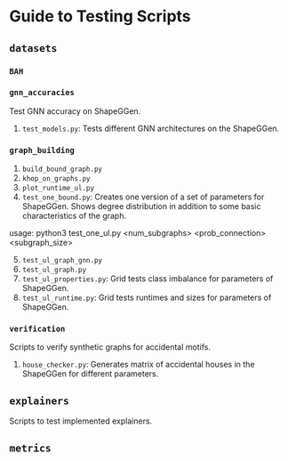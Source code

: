 # Guide to Testing Scripts

## `datasets`

### `BAH`

### `gnn_accuracies`

Test GNN accuracy on ShapeGGen.

1. `test_models.py`: Tests different GNN architectures on the ShapeGGen.

### `graph_building`

1. `build_bound_graph.py`
2. `khop_on_graphs.py`
3. `plot_runtime_ul.py`
4. `test_one_bound.py`: Creates one version of a set of parameters for ShapeGGen. Shows degree distribution in addition to some basic characteristics of the graph.

usage: python3 test_one_ul.py <num_subgraphs> <prob_connection> <subgraph_size>

5. `test_ul_graph_gnn.py`
6. `test_ul_graph.py`
7. `test_ul_properties.py`: Grid tests class imbalance for parameters of ShapeGGen.
8. `test_ul_runtime.py`: Grid tests runtimes and sizes for parameters of ShapeGGen.

#### 

### `verification`
Scripts to verify synthetic graphs for accidental motifs.

1. `house_checker.py`: Generates matrix of accidental houses in the ShapeGGen for different parameters.

## `explainers`

Scripts to test implemented explainers.

## `metrics`
